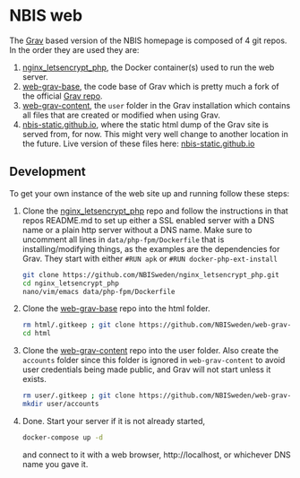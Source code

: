 # NBIS web

The [Grav](https://getgrav.org/) based version of the NBIS homepage is composed of 4 git repos. In the order they are used they are:

1. [nginx_letsencrypt_php](https://github.com/NBISweden/nginx_letsencrypt_php), the Docker container(s) used to run the web server.
1. [web-grav-base](https://github.com/NBISweden/web-grav-base), the code base of Grav which is pretty much a fork of the official [Grav repo](https://github.com/getgrav/grav). 
1. [web-grav-content](https://github.com/NBISweden/web-grav-content), the `user` folder in the Grav installation which contains all files that are created or modified when using Grav.
1. [nbis-static.github.io](https://github.com/nbis-static/nbis-static.github.io), where the static html dump of the Grav site is served from, for now. This might very well change to another location in the future. Live version of these files here: [nbis-static.github.io](https://nbis-static.github.io/)

## Development

To get your own instance of the web site up and running follow these steps:

1. Clone the [nginx_letsencrypt_php](https://github.com/NBISweden/nginx_letsencrypt_php) repo and follow the instructions in that repos README.md to set up either a SSL enabled server with a DNS name or a plain http server without a DNS name. Make sure to uncomment all lines in `data/php-fpm/Dockerfile` that is installing/modifying things, as the examples are the dependencies for Grav. They start with either `#RUN apk` or `#RUN docker-php-ext-install`
    ```bash
    git clone https://github.com/NBISweden/nginx_letsencrypt_php.git
    cd nginx_letsencrypt_php
    nano/vim/emacs data/php-fpm/Dockerfile
    ```

1. Clone the [web-grav-base](https://github.com/NBISweden/web-grav-base) repo into the html folder.
    ```bash
    rm html/.gitkeep ; git clone https://github.com/NBISweden/web-grav-base.git html
    cd html
    ````
    
1. Clone the [web-grav-content](https://github.com/NBISweden/web-grav-content) repo into the user folder. Also create the `accounts` folder since this folder is ignored in `web-grav-content` to avoid user credentials being made public, and Grav will not start unless it exists.
   ```bash
   rm user/.gitkeep ; git clone https://github.com/NBISweden/web-grav-content.git user
   mkdir user/accounts
   ```
   
1. Done. Start your server if it is not already started,
   ```bash
   docker-compose up -d
   ```
    and connect to it with a web browser, http://localhost, or whichever DNS name you gave it.
